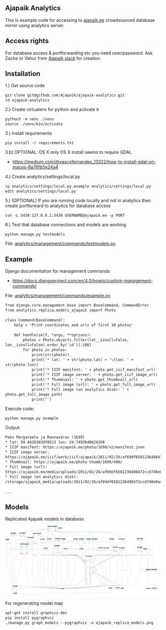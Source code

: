 ## Ajapaik Analytics
This is example code for accessing to [ajapaik.ee](https://ajapaik.ee/) crowdsourced database mirror using analytics server.

## Access rights
For database access & portforwarding etc you need user/password. Ask Zache or Vahur from [Ajapaik slack](http://bit.ly/join-Ajapaik-Slack) for creation.

## Installation

1.) Get source code
```
git clone git@github.com:Ajapaik/ajapaik-analytics.git
cd ajapaik-analytics
```

2.) Create virtualenv for python and activate it
```
python3 -m venv ./venv
source ./venv/bin/activate
```

3.) Install requirements
```
pip install -r requirements.txt
```

3.b) OPTIONAL: OS X only
OS X install seems to require GDAL
- https://medium.com/@vascofernandes_13322/how-to-install-gdal-on-macos-6a76fb5e24a4

4.) Create analytics/settings/local.py
```
cp analytics/settings/local.py.example analytics/settings/local.py
edit analytics/settings/local.py
```

5.) (OPTIONAL) If you are running code locally and not in analytics then create portforward to analytics for database access
```
ssh -L 5430:127.0.0.1:5430 USERNAME@ajapaik.ee -p PORT
```

6.) Test that database connections and models are working
```
python manage.py testmodels
```

File: [analytics/management/commands/testmodels.py](analytics/management/commands/testmodels.py)

## Example

Django documentation for management commands
* https://docs.djangoproject.com/en/4.0/howto/custom-management-commands/

File: [analytics/management/commands/example.py](analytics/management/commands/example.py)

```
from django.core.management.base import BaseCommand, CommandError
from analytics.replica.models_ajapaik import Photo

class Command(BaseCommand):
    help = 'Print coordinates and urls of first 10 photos'

    def handle(self, *args, **options):
        photos = Photo.objects.filter(lat__isnull=False, lon__isnull=False).order_by('id')[:100]
        for photo in photos:
            print(str(photo))
            print('* lat: ' + str(photo.lat) + '\tlon: ' + str(photo.lon))
            print('* IIIF manifest: ' + photo.get_iiif_manifest_url)
            print('* IIIF image server: ' + photo.get_iiif_image_url)
            print('* Thumbnail: ' + photo.get_thumbnail_url)
            print('* Full image (url): ' + photo.get_full_image_url)
            print('* Full image (on analytics disk): ' + photo.get_full_image_path)
            print('')
```

Execute code:
```
python manage.py example
```

Output:
```
Paks Margareeta ja Rannavärav (1699)
* lat: 59.4428383978513 lon: 24.7493648624268
* IIIF manifest: https://ajapaik.ee/photo/1699/v2/manifest.json
* IIIF image server: https://ajapaik.ee/iiif/work/iiif/ajapaik/2011/02/26/af69df6581236498472ccd740e0a4b59.jpg.tif/full/max/0/default.jpg
* Thumbnail: https://ajapaik.ee/photo-thumb/1699/400/
* Full image (url): https://ajapaik.ee/media/uploads/2011/02/26/af69df6581236498472ccd740e0a4b59.jpg
* Full image (on analytics disk): /storage/ajapaik_media/uploads/2011/02/26/af69df6581236498472ccd740e0a4b59.jpg

...
```

## Models
Replicated Ajapaik models in database

![Replicated models](ajapaik_replica_models.png)

For regenerating model map
```
apt-get install graphviz-dev
pip install pygraphviz
./manage.py graph_models --pygraphviz -o ajapaik_replica_models.png
```
